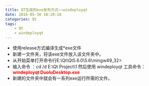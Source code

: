 ```yaml
---
title: QT生成的exe发布方式——windeployqt
date: 2016-05-30 10:20:18
categories: Qt
tags:
	- Qt
	- windeployqt
---
```


- 使用release方式编译生成*exe文件
- 新建一文件夹，将该exe文件放入该文件夹中。
- 从开始菜单打开命令行E:\Qt\Qt5.6.0\5.6\mingw49_32>
- 输入命令 ：cd /d  E:\Qt Project\1
         然后使用 windeployqt 工具命令：
     <font color=red>**windeployqt DuoluDesktop.exe**</font>
- 新建的文件夹中就会有一系列exe运行所需的文件。

<!-- more -->